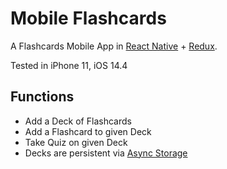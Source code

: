 # Mobile Flashcards
A Flashcards Mobile App in [React Native](https://reactnavigation.org/) + [Redux](https://redux.js.org/).

Tested in iPhone 11, iOS 14.4

## Functions
* Add a Deck of Flashcards
* Add a Flashcard to given Deck
* Take Quiz on given Deck
* Decks are persistent via [Async Storage](https://react-native-async-storage.github.io/async-storage/)